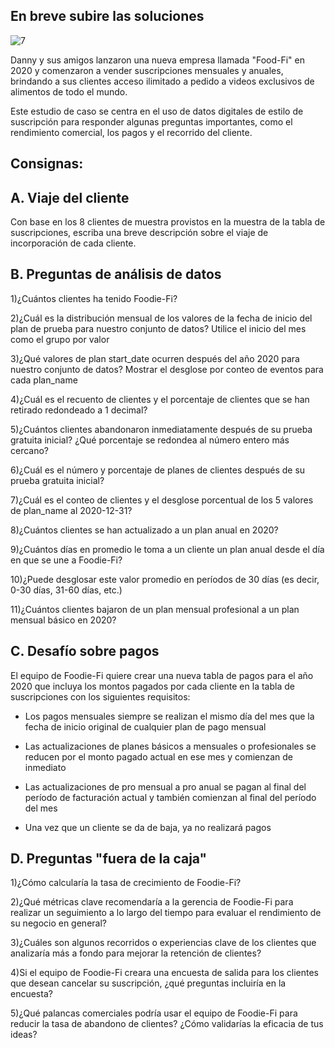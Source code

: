 ## En breve subire las soluciones 


![7](https://user-images.githubusercontent.com/86261762/209027837-d90ccca6-b01e-47b7-8909-ec173c22e4b8.png)


Danny y sus amigos lanzaron una nueva empresa llamada "Food-Fi" en 2020 y comenzaron a vender suscripciones mensuales y anuales, brindando a sus clientes acceso ilimitado a pedido a videos exclusivos de alimentos de todo el mundo.

Este estudio de caso se centra en el uso de datos digitales de estilo de suscripción para responder algunas preguntas importantes, como el rendimiento comercial, los pagos y el recorrido del cliente.

## Consignas:

## A. Viaje del cliente

Con base en los 8 clientes de muestra provistos en la muestra de la tabla de suscripciones, escriba una breve descripción sobre el viaje de incorporación de cada cliente.

## B. Preguntas de análisis de datos

1)¿Cuántos clientes ha tenido Foodie-Fi?

2)¿Cuál es la distribución mensual de los valores de la fecha de inicio del plan de prueba para nuestro conjunto de datos? Utilice el inicio del mes como el grupo por valor

3)¿Qué valores de plan start_date ocurren después del año 2020 para nuestro conjunto de datos? Mostrar el desglose por conteo de eventos para cada plan_name

4)¿Cuál es el recuento de clientes y el porcentaje de clientes que se han retirado redondeado a 1 decimal?

5)¿Cuántos clientes abandonaron inmediatamente después de su prueba gratuita inicial? ¿Qué porcentaje se redondea al número entero más cercano?

6)¿Cuál es el número y porcentaje de planes de clientes después de su prueba gratuita inicial?

7)¿Cuál es el conteo de clientes y el desglose porcentual de los 5 valores de plan_name al 2020-12-31?

8)¿Cuántos clientes se han actualizado a un plan anual en 2020?

9)¿Cuántos días en promedio le toma a un cliente un plan anual desde el día en que se une a Foodie-Fi?

10)¿Puede desglosar este valor promedio en períodos de 30 días (es decir, 0-30 días, 31-60 días, etc.)

11)¿Cuántos clientes bajaron de un plan mensual profesional a un plan mensual básico en 2020?

## C. Desafío sobre pagos 

El equipo de Foodie-Fi quiere crear una nueva tabla de pagos para el año 2020 que incluya los montos pagados por cada cliente en la tabla de suscripciones con los siguientes requisitos:

- Los pagos mensuales siempre se realizan el mismo día del mes que la fecha de inicio original de cualquier plan de pago mensual

- Las actualizaciones de planes básicos a mensuales o profesionales se reducen por el monto pagado actual en ese mes y comienzan de inmediato

- Las actualizaciones de pro mensual a pro anual se pagan al final del período de facturación actual y también comienzan al final del período del mes

- Una vez que un cliente se da de baja, ya no realizará pagos

## D. Preguntas "fuera de la caja"

1)¿Cómo calcularía la tasa de crecimiento de Foodie-Fi?

2)¿Qué métricas clave recomendaría a la gerencia de Foodie-Fi para realizar un seguimiento a lo largo del tiempo para evaluar el rendimiento de su negocio en general?

3)¿Cuáles son algunos recorridos o experiencias clave de los clientes que analizaría más a fondo para mejorar la retención de clientes?

4)Si el equipo de Foodie-Fi creara una encuesta de salida para los clientes que desean cancelar su suscripción, ¿qué preguntas incluiría en la encuesta?

5)¿Qué palancas comerciales podría usar el equipo de Foodie-Fi para reducir la tasa de abandono de clientes? ¿Cómo validarías la eficacia de tus ideas?
